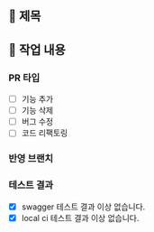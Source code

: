 ## 📕 제목

## 📗 작업 내용

### PR 타입

<!-- 해당 타입에 x 표시 / 예: [x] 기능 추가 -->

- [ ] 기능 추가
- [ ] 기능 삭제
- [ ] 버그 수정
- [ ] 코드 리팩토링

### 반영 브랜치

<!--   [예시] fe/dev -> master   -->

### 테스트 결과

- [x] swagger 테스트 결과 이상 없습니다.
- [x] local ci 테스트 결과 이상 없습니다.
